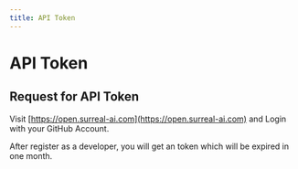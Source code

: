 ```yaml
---
title: API Token
---
```


# API Token

## Request for API Token

Visit [https://open.surreal-ai.com](https://open.surreal-ai.com) and Login with your GitHub Account.

After register as a developer, you will get an token which will be expired in one month.
